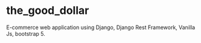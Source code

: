 # the_good_dollar

E-commerce web application using Django, Django Rest Framework, Vanilla Js, bootstrap 5.
